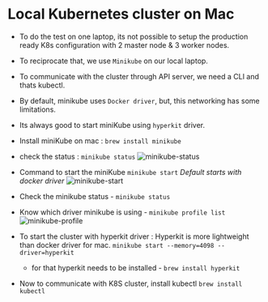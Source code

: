 # Local Kubernetes cluster on Mac

* To do the test on one laptop, its not possible to setup the production ready K8s configuration with 2 master node & 3 worker nodes. 
* To reciprocate that, we use `Minikube` on our local laptop.

* To communicate with the cluster through API server, we need a CLI and thats kubectl.
* By default, minikube uses `Docker driver`, but, this networking has some limitations.
* Its always good to start miniKube using `hyperkit` driver. 

- Install miniKube on mac : `brew install minikube`
- check the status : `minikube status`
![minikube-status](https://github.com/partho-dev/docker-K8s-EKS-ECS/assets/150241170/00679f02-c526-43c6-b834-045424d94a58)

- Command to start the miniKube `minikube start`  *Default starts with docker driver*
![minikube-start](https://github.com/partho-dev/docker-K8s-EKS-ECS/assets/150241170/5f6cb5a1-94ef-422e-b891-0bf7ee17dc98)

- Check the minikube status - `minikube status`
- Know which driver minikube is using - `minikube profile list`
![minikube-profile](https://github.com/partho-dev/docker-K8s-EKS-ECS/assets/150241170/2b655acc-b6a3-4cc2-93f7-f4ef34f109e6)

- To start the cluster with hyperkit driver : Hyperkit is more lightweight than docker driver for mac. `minikube start --memory=4098 --driver=hyperkit`
    - for that hyperkit needs to be installed - `brew install hyperkit`

- Now to communicate with K8S cluster, install kubectl `brew install kubectl`


